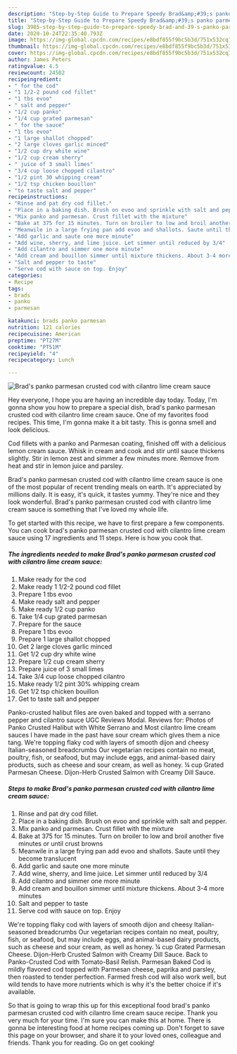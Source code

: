 ```yaml
---
description: "Step-by-Step Guide to Prepare Speedy Brad&amp;#39;s panko parmesan crusted cod with cilantro lime cream sauce"
title: "Step-by-Step Guide to Prepare Speedy Brad&amp;#39;s panko parmesan crusted cod with cilantro lime cream sauce"
slug: 3985-step-by-step-guide-to-prepare-speedy-brad-and-39-s-panko-parmesan-crusted-cod-with-cilantro-lime-cream-sauce
date: 2020-10-24T22:35:40.793Z
image: https://img-global.cpcdn.com/recipes/e8bdf855f9bc5b3d/751x532cq70/brads-panko-parmesan-crusted-cod-with-cilantro-lime-cream-sauce-recipe-main-photo.jpg
thumbnail: https://img-global.cpcdn.com/recipes/e8bdf855f9bc5b3d/751x532cq70/brads-panko-parmesan-crusted-cod-with-cilantro-lime-cream-sauce-recipe-main-photo.jpg
cover: https://img-global.cpcdn.com/recipes/e8bdf855f9bc5b3d/751x532cq70/brads-panko-parmesan-crusted-cod-with-cilantro-lime-cream-sauce-recipe-main-photo.jpg
author: James Peters
ratingvalue: 4.5
reviewcount: 24502
recipeingredient:
- " for the cod"
- "1 1/2-2 pound cod fillet"
- "1 tbs evoo"
- " salt and pepper"
- "1/2 cup panko"
- "1/4 cup grated parmesan"
- " for the sauce"
- "1 tbs evoo"
- "1 large shallot chopped"
- "2 large cloves garlic minced"
- "1/2 cup dry white wine"
- "1/2 cup cream sherry"
- " juice of 3 small limes"
- "3/4 cup loose chopped cilantro"
- "1/2 pint 30 whipping cream"
- "1/2 tsp chicken bouillon"
- "to taste salt and pepper"
recipeinstructions:
- "Rinse and pat dry cod fillet."
- "Place in a baking dish. Brush on evoo and sprinkle with salt and pepper."
- "Mix panko and parmesan. Crust fillet with the mixture"
- "Bake at 375 for 15 minutes. Turn on broiler to low and broil another five minutes or until crust browns"
- "Meanwile in a large frying pan add evoo and shallots. Saute until they become translucent"
- "Add garlic and saute one more minute"
- "Add wine, sherry, and lime juice. Let simmer until reduced by 3/4"
- "Add cilantro and simmer one more minute"
- "Add cream and bouillon simmer until mixture thickens. About 3-4 more minutes"
- "Salt and pepper to taste"
- "Serve cod with sauce on top. Enjoy"
categories:
- Recipe
tags:
- brads
- panko
- parmesan

katakunci: brads panko parmesan 
nutrition: 121 calories
recipecuisine: American
preptime: "PT27M"
cooktime: "PT51M"
recipeyield: "4"
recipecategory: Lunch

---
```



![Brad&#39;s panko parmesan crusted cod with cilantro lime cream sauce](https://img-global.cpcdn.com/recipes/e8bdf855f9bc5b3d/751x532cq70/brads-panko-parmesan-crusted-cod-with-cilantro-lime-cream-sauce-recipe-main-photo.jpg)

Hey everyone, I hope you are having an incredible day today. Today, I'm gonna show you how to prepare a special dish, brad&#39;s panko parmesan crusted cod with cilantro lime cream sauce. One of my favorites food recipes. This time, I'm gonna make it a bit tasty. This is gonna smell and look delicious.

Cod fillets with a panko and Parmesan coating, finished off with a delicious lemon cream sauce. Whisk in cream and cook and stir until sauce thickens slightly. Stir in lemon zest and simmer a few minutes more. Remove from heat and stir in lemon juice and parsley.

Brad&#39;s panko parmesan crusted cod with cilantro lime cream sauce is one of the most popular of recent trending meals on earth. It's appreciated by millions daily. It is easy, it's quick, it tastes yummy. They're nice and they look wonderful. Brad&#39;s panko parmesan crusted cod with cilantro lime cream sauce is something that I've loved my whole life.


To get started with this recipe, we have to first prepare a few components. You can cook brad&#39;s panko parmesan crusted cod with cilantro lime cream sauce using 17 ingredients and 11 steps. Here is how you cook that.

<!--inarticleads1-->

##### The ingredients needed to make Brad&#39;s panko parmesan crusted cod with cilantro lime cream sauce:

1. Make ready  for the cod
1. Make ready 1 1/2-2 pound cod fillet
1. Prepare 1 tbs evoo
1. Make ready  salt and pepper
1. Make ready 1/2 cup panko
1. Take 1/4 cup grated parmesan
1. Prepare  for the sauce
1. Prepare 1 tbs evoo
1. Prepare 1 large shallot chopped
1. Get 2 large cloves garlic minced
1. Get 1/2 cup dry white wine
1. Prepare 1/2 cup cream sherry
1. Prepare  juice of 3 small limes
1. Take 3/4 cup loose chopped cilantro
1. Make ready 1/2 pint 30% whipping cream
1. Get 1/2 tsp chicken bouillon
1. Get to taste salt and pepper


Panko-crusted halibut files are oven baked and topped with a serrano pepper and cilantro sauce UGC Reviews Modal. Reviews for: Photos of Panko Crusted Halibut with White Serrano and Most cilantro lime cream sauces I have made in the past have sour cream which gives them a nice tang. We&#39;re topping flaky cod with layers of smooth dijon and cheesy Italian-seasoned breadcrumbs Our vegetarian recipes contain no meat, poultry, fish, or seafood, but may include eggs, and animal-based dairy products, such as cheese and sour cream, as well as honey. ¼ cup Grated Parmesan Cheese. Dijon-Herb Crusted Salmon with Creamy Dill Sauce. 

<!--inarticleads2-->

##### Steps to make Brad&#39;s panko parmesan crusted cod with cilantro lime cream sauce:

1. Rinse and pat dry cod fillet.
1. Place in a baking dish. Brush on evoo and sprinkle with salt and pepper.
1. Mix panko and parmesan. Crust fillet with the mixture
1. Bake at 375 for 15 minutes. Turn on broiler to low and broil another five minutes or until crust browns
1. Meanwile in a large frying pan add evoo and shallots. Saute until they become translucent
1. Add garlic and saute one more minute
1. Add wine, sherry, and lime juice. Let simmer until reduced by 3/4
1. Add cilantro and simmer one more minute
1. Add cream and bouillon simmer until mixture thickens. About 3-4 more minutes
1. Salt and pepper to taste
1. Serve cod with sauce on top. Enjoy


We&#39;re topping flaky cod with layers of smooth dijon and cheesy Italian-seasoned breadcrumbs Our vegetarian recipes contain no meat, poultry, fish, or seafood, but may include eggs, and animal-based dairy products, such as cheese and sour cream, as well as honey. ¼ cup Grated Parmesan Cheese. Dijon-Herb Crusted Salmon with Creamy Dill Sauce. Back to Panko-Crusted Cod with Tomato-Basil Relish. Parmesan Baked Cod is mildly flavored cod topped with Parmesan cheese, paprika and parsley, then roasted to tender perfection. Farmed fresh cod will also work well, but wild tends to have more nutrients which is why it&#39;s the better choice if it&#39;s available. 

So that is going to wrap this up for this exceptional food brad&#39;s panko parmesan crusted cod with cilantro lime cream sauce recipe. Thank you very much for your time. I'm sure you can make this at home. There is gonna be interesting food at home recipes coming up. Don't forget to save this page on your browser, and share it to your loved ones, colleague and friends. Thank you for reading. Go on get cooking!
